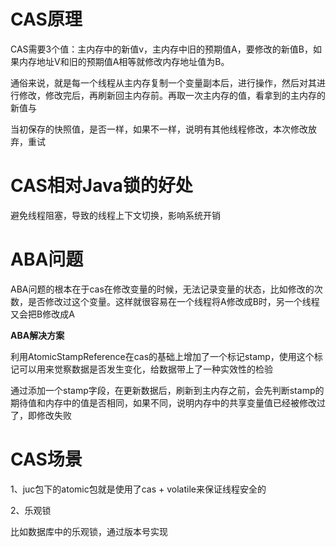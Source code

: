 # CAS原理
CAS需要3个值：主内存中的新值v，主内存中旧的预期值A，要修改的新值B，如果内存地址V和旧的预期值A相等就修改内存地址值为B。 

通俗来说，就是每一个线程从主内存复制一个变量副本后，进行操作，然后对其进行修改，修改完后，再刷新回主内存前。再取一次主内存的值，看拿到的主内存的新值与

当初保存的快照值，是否一样，如果不一样，说明有其他线程修改，本次修改放弃，重试  

# CAS相对Java锁的好处
避免线程阻塞，导致的线程上下文切换，影响系统开销

# ABA问题
ABA问题的根本在于cas在修改变量的时候，无法记录变量的状态，比如修改的次数，是否修改过这个变量。这样就很容易在一个线程将A修改成B时，另一个线程又会把B修改成A

**ABA解决方案**

利用AtomicStampReference在cas的基础上增加了一个标记stamp，使用这个标记可以用来觉察数据是否发生变化，给数据带上了一种实效性的检验  

通过添加一个stamp字段，在更新数据后，刷新到主内存之前，会先判断stamp的期待值和内存中的值是否相同，如果不同，说明内存中的共享变量值已经被修改过了，即修改失败  



# CAS场景
1、juc包下的atomic包就是使用了cas + volatile来保证线程安全的

2、乐观锁

比如数据库中的乐观锁，通过版本号实现  

